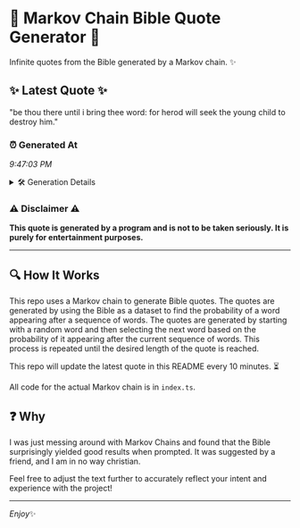 # 📖 Markov Chain Bible Quote Generator 📖

Infinite quotes from the Bible generated by a Markov chain. ✨

## ✨ Latest Quote ✨
"be thou there until i bring thee word: for herod will seek the young child to destroy him."

### ⏰ Generated At
*9:47:03 PM*

<details>
    <summary>🛠️ Generation Details</summary>
    <p>
        <strong>🌱 Seed:</strong> be<br>
        <strong>🔄 Iterations:</strong> 17<br>
        <strong>📜 Context History:</strong><br>[ be ]: thou<br>[ be, thou ]: there<br>[ be, thou, there ]: until<br>[ be, thou, there, until ]: i<br>[ be, thou, there, until, i ]: bring<br>[ be, thou, there, until, i, bring ]: thee<br>[ thou, there, until, i, bring, thee ]: word:<br>[ there, until, i, bring, thee, word: ]: for<br>[ until, i, bring, thee, word:, for ]: herod<br>[ i, bring, thee, word:, for, herod ]: will<br>[ bring, thee, word:, for, herod, will ]: seek<br>[ thee, word:, for, herod, will, seek ]: the<br>[ word:, for, herod, will, seek, the ]: young<br>[ for, herod, will, seek, the, young ]: child<br>[ herod, will, seek, the, young, child ]: to<br>[ will, seek, the, young, child, to ]: destroy<br>[ seek, the, young, child, to, destroy ]: him.<br>
    </p>
</details>

### ⚠️ Disclaimer ⚠️
**This quote is generated by a program and is not to be taken seriously. It is purely for entertainment purposes.**

---

## 🔍 How It Works

This repo uses a Markov chain to generate Bible quotes. The quotes are generated by using the Bible as a dataset to find the probability of a word appearing after a sequence of words. The quotes are generated by starting with a random word and then selecting the next word based on the probability of it appearing after the current sequence of words. This process is repeated until the desired length of the quote is reached.

This repo will update the latest quote in this README every 10 minutes. ⏳

All code for the actual Markov chain is in `index.ts`.

## ❓ Why

I was just messing around with Markov Chains and found that the Bible surprisingly yielded good results when prompted. 
It was suggested by a friend, and I am in no way christian.

Feel free to adjust the text further to accurately reflect your intent and experience with the project!

---

*Enjoy*✨
